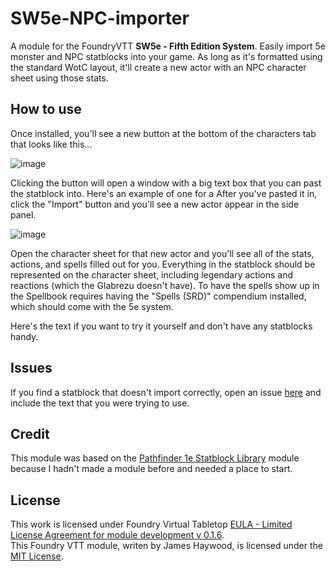 # SW5e-NPC-importer
A module for the FoundryVTT **SW5e - Fifth Edition System**. Easily import 5e monster and NPC statblocks into your game. As long as it's formatted using the standard WotC layout, it'll create a new actor with an NPC character sheet using those stats.

## How to use
Once installed, you'll see a new button at the bottom of the characters tab that looks like this...

![image](https://user-images.githubusercontent.com/5131886/128588603-cbbc558c-8ae5-4005-a56f-0c28afb6fcfd.png)

Clicking the button will open a window with a big text box that you can past the statblock into. Here's an example of one for a 
After you've pasted it in, click the "Import" button and you'll see a new actor appear in the side panel.

![image](https://user-images.githubusercontent.com/5131886/128589018-48fc68f1-6e82-46fb-9d49-4e420cca3a26.png)

Open the character sheet for that new actor and you'll see all of the stats, actions, and spells filled out for you. Everything in the statblock should be represented on the character sheet, including legendary actions and reactions (which the Glabrezu doesn't have). To have the spells show up in the Spellbook requires having the "Spells (SRD)" compendium installed, which should come with the 5e system.


Here's the text if you want to try it yourself and don't have any statblocks handy.


## Issues
If you find a statblock that doesn't import correctly, open an issue [here](https://github.com/jbhaywood/5e-statblock-importer/issues) and include the text that you were trying to use.

## Credit
This module was based on the [Pathfinder 1e Statblock Library](https://github.com/baileymh/statblock-library) module because I hadn't made a module before and needed a place to start.

## License
This work is licensed under Foundry Virtual Tabletop [EULA - Limited License Agreement for module development v 0.1.6](http://foundryvtt.com/pages/license.html).  
This Foundry VTT module, writen by James Haywood, is licensed under the [MIT License](https://github.com/jbhaywood/5e-statblock-importer/blob/main/LICENSE).
